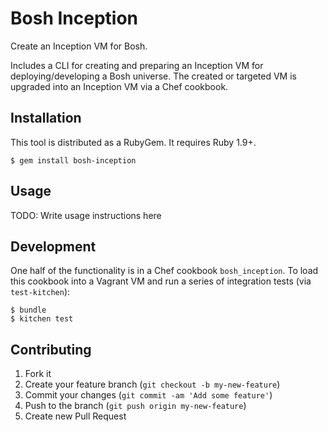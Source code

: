# Bosh Inception

Create an Inception VM for Bosh.

Includes a CLI for creating and preparing an Inception VM for deploying/developing a Bosh universe. The created or targeted VM is upgraded into an Inception VM via a Chef cookbook.

## Installation

This tool is distributed as a RubyGem. It requires Ruby 1.9+.

    $ gem install bosh-inception

## Usage

TODO: Write usage instructions here

## Development

One half of the functionality is in a Chef cookbook `bosh_inception`. To load this cookbook into a Vagrant VM and run a series of integration tests (via `test-kitchen`):

```
$ bundle
$ kitchen test
```

## Contributing

1. Fork it
2. Create your feature branch (`git checkout -b my-new-feature`)
3. Commit your changes (`git commit -am 'Add some feature'`)
4. Push to the branch (`git push origin my-new-feature`)
5. Create new Pull Request
